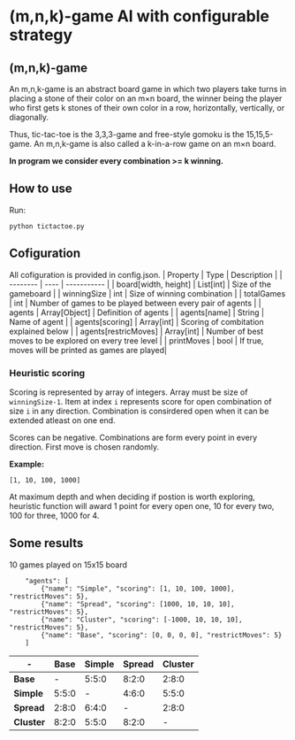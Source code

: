 # (m,n,k)-game AI with configurable strategy

## (m,n,k)-game
An m,n,k-game is an abstract board game in which two players take turns in placing a stone of their color on an m×n board, 
the winner being the player who first gets k stones of their own color in a row, horizontally, vertically, or diagonally.

Thus, tic-tac-toe is the 3,3,3-game and free-style gomoku is the 15,15,5-game. 
An m,n,k-game is also called a k-in-a-row game on an m×n board.

**In program we consider every combination >= k winning.**

## How to use
Run:

`python tictactoe.py`

## Cofiguration
All cofiguration is provided in config.json.
| Property | Type | Description | 
| -------- | ---- | ----------- |
| board[width, height] | List[int] |  Size of the gameboard |
| winningSize | int | Size of winning combination |
| totalGames | int | Number of games to be played between every pair of agents |
| agents | Array[Object] | Definition of agents |
| agents[name] | String | Name of agent |
| agents[scoring] | Array[int] | Scoring of combitation explained below |
| agents[restricMoves] | Array[int] | Number of best moves to be explored on every tree level |
| printMoves | bool | If true, moves will be printed as games are played|

### Heuristic scoring
Scoring is represented by array of integers. Array must be size of `winningSize-1`. Item at index `i` represents score for open combination of size `i` in any direction. Combination is consirdered open when it can be extended atleast on one end.

Scores can be negative. Combinations are form every point in every direction. First move is chosen randomly.

**Example:**

`[1, 10, 100, 1000]`

At maximum depth and when deciding if postion is worth exploring, heuristic function will award 1 point for every open one, 10 for every two, 100 for three, 1000 for 4.

## Some results
10 games played on 15x15 board

```
    "agents": [
        {"name": "Simple", "scoring": [1, 10, 100, 1000], "restrictMoves": 5},
        {"name": "Spread", "scoring": [1000, 10, 10, 10], "restrictMoves": 5},
        {"name": "Cluster", "scoring": [-1000, 10, 10, 10], "restrictMoves": 5},
        {"name": "Base", "scoring": [0, 0, 0, 0], "restrictMoves": 5}
    ]
```

|     -      | Base | Simple | Spread | Cluster | 
|   ---      | ---  | ------ | ------ | ------- | 
| **Base**      | - | 5:5:0 | 8:2:0 | 2:8:0 |
| **Simple**    | 5:5:0 | - | 4:6:0 | 5:5:0 | 
| **Spread**    | 2:8:0 | 6:4:0 | - | 2:8:0 | 
| **Cluster**   | 8:2:0 | 5:5:0 | 8:2:0 | - | 